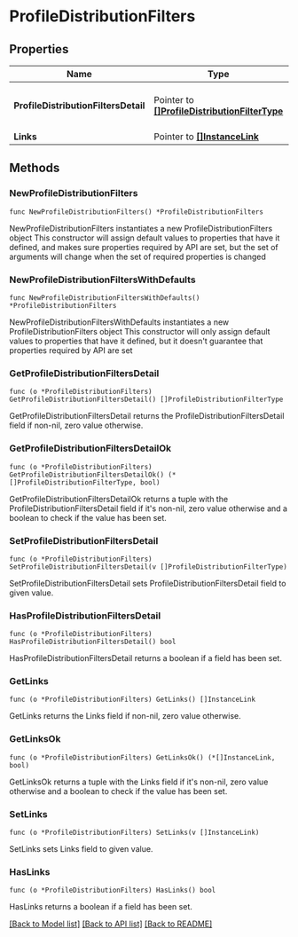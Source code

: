 # ProfileDistributionFilters

## Properties

Name | Type | Description | Notes
------------ | ------------- | ------------- | -------------
**ProfileDistributionFiltersDetail** | Pointer to [**[]ProfileDistributionFilterType**](ProfileDistributionFilterType.md) | Profile Distribution Filter details. | [optional] 
**Links** | Pointer to [**[]InstanceLink**](InstanceLink.md) |  | [optional] 

## Methods

### NewProfileDistributionFilters

`func NewProfileDistributionFilters() *ProfileDistributionFilters`

NewProfileDistributionFilters instantiates a new ProfileDistributionFilters object
This constructor will assign default values to properties that have it defined,
and makes sure properties required by API are set, but the set of arguments
will change when the set of required properties is changed

### NewProfileDistributionFiltersWithDefaults

`func NewProfileDistributionFiltersWithDefaults() *ProfileDistributionFilters`

NewProfileDistributionFiltersWithDefaults instantiates a new ProfileDistributionFilters object
This constructor will only assign default values to properties that have it defined,
but it doesn't guarantee that properties required by API are set

### GetProfileDistributionFiltersDetail

`func (o *ProfileDistributionFilters) GetProfileDistributionFiltersDetail() []ProfileDistributionFilterType`

GetProfileDistributionFiltersDetail returns the ProfileDistributionFiltersDetail field if non-nil, zero value otherwise.

### GetProfileDistributionFiltersDetailOk

`func (o *ProfileDistributionFilters) GetProfileDistributionFiltersDetailOk() (*[]ProfileDistributionFilterType, bool)`

GetProfileDistributionFiltersDetailOk returns a tuple with the ProfileDistributionFiltersDetail field if it's non-nil, zero value otherwise
and a boolean to check if the value has been set.

### SetProfileDistributionFiltersDetail

`func (o *ProfileDistributionFilters) SetProfileDistributionFiltersDetail(v []ProfileDistributionFilterType)`

SetProfileDistributionFiltersDetail sets ProfileDistributionFiltersDetail field to given value.

### HasProfileDistributionFiltersDetail

`func (o *ProfileDistributionFilters) HasProfileDistributionFiltersDetail() bool`

HasProfileDistributionFiltersDetail returns a boolean if a field has been set.

### GetLinks

`func (o *ProfileDistributionFilters) GetLinks() []InstanceLink`

GetLinks returns the Links field if non-nil, zero value otherwise.

### GetLinksOk

`func (o *ProfileDistributionFilters) GetLinksOk() (*[]InstanceLink, bool)`

GetLinksOk returns a tuple with the Links field if it's non-nil, zero value otherwise
and a boolean to check if the value has been set.

### SetLinks

`func (o *ProfileDistributionFilters) SetLinks(v []InstanceLink)`

SetLinks sets Links field to given value.

### HasLinks

`func (o *ProfileDistributionFilters) HasLinks() bool`

HasLinks returns a boolean if a field has been set.


[[Back to Model list]](../README.md#documentation-for-models) [[Back to API list]](../README.md#documentation-for-api-endpoints) [[Back to README]](../README.md)


